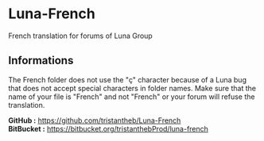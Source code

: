 # Luna-French
French translation for forums of Luna Group

## Informations
The French folder does not use the "ç" character because of a Luna bug that does not accept special characters in folder names.
Make sure that the name of your file is "French" and not "French" or your forum will refuse the translation.

**GitHub :** https://github.com/tristantheb/Luna-French \
**BitBucket :** https://bitbucket.org/tristanthebProd/luna-french
